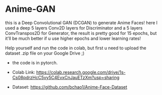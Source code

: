 # Anime-GAN
this is a Deep Convolutional GAN (DCGAN) to generate Anime Faces!
here I used a deep 5 layers Conv2D layers for Discriminator and a 5 layers ConvTranspos2D for Generator,
the result is pretty good for 15 epochs, but it'll be much better if u use higher epochs and lower learning rates!

Help yourself and run the code in colab, but first u need to upload the dataset .zip file on your Google Drive ;)
* the code is in pytorch.

* Colab Link:
https://colab.research.google.com/drive/1s-Cs08pdrzHcC5vy5C4EvxCnJauETzXm?usp=sharing

* Dataset:
https://github.com/bchao1/Anime-Face-Dataset
